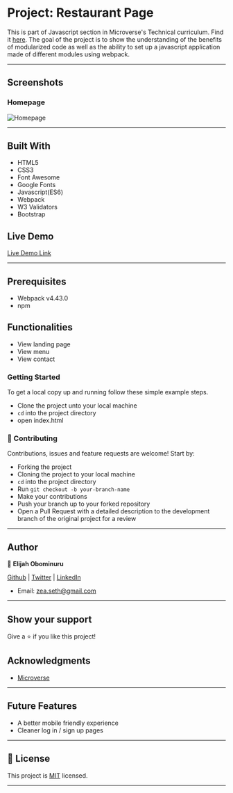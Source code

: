 # Project: Restaurant Page

This is part of Javascript section in Microverse's Technical curriculum. Find it [here](https://www.theodinproject.com/courses/javascript/lessons/restaurant-page).
The goal of the project is to show the understanding of the benefits of modularized code as well as the ability to set up a javascript application made of different modules using webpack.

---

## Screenshots

### Homepage

![Homepage]()

---

## Built With

- HTML5
- CSS3
- Font Awesome
- Google Fonts
- Javascript(ES6)
- Webpack
- W3 Validators
- Bootstrap

## Live Demo

[Live Demo Link]()

---

## Prerequisites

- Webpack v4.43.0
- npm

## Functionalities

- View landing page
- View menu
- View contact


### Getting Started

To get a local copy up and running follow these simple example steps.

- Clone the project unto your local machine
- `cd` into the project directory
- open index.html

### 🤝 Contributing

Contributions, issues and feature requests are welcome! Start by:

- Forking the project
- Cloning the project to your local machine
- `cd` into the project directory
- Run `git checkout -b your-branch-name`
- Make your contributions
- Push your branch up to your forked repository
- Open a Pull Request with a detailed description to the development branch of the original project for a review

---

## Author

👤 **Elijah Obominuru**

[Github](https://github.com/Elijahscriptdev) | [Twitter](https://twitter.com/ElijahObominuru) | [LinkedIn](https://www.linkedin.com/in/elijah-obominuru-0b730b143/)
- Email: zea.seth@gmail.com

---

## Show your support

Give a ⭐️ if you like this project!

## Acknowledgments

- [Microverse](https://microverse.org)

---

## Future Features

- A better mobile friendly experience
- Cleaner log in / sign up pages

---

## 📝 License

This project is [MIT](lic.url) licensed.

---
